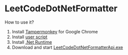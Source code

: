 # LeetCodeDotNetFormatter

How to use it?
1. Install [Tampermonkey](https://chrome.google.com/webstore/detail/tampermonkey/dhdgffkkebhmkfjojejmpbldmpobfkfo) for Google Chrome
2. Install [user script](https://github.com/kpobb1989/LeetCodeDotNetFormatter/raw/refs/heads/main/LeetCodeUserScript/LeetCodeDotNetFormatter.user.js)
3. Install [.Net Runtime](https://dotnet.microsoft.com/en-us/download/dotnet/9.0)
4. Download and start [LeetCodeDotNetFormatterApi.exe](https://github.com/kpobb1989/LeetCodeDotNetFormatter/raw/refs/heads/main/LeetCodeUserScript/DotNetFormatter.exe)
